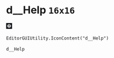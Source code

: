 # d__Help `16x16`
<img src="/img/d__Help.png" width=16 height=16>

``` CSharp
EditorGUIUtility.IconContent("d__Help")
```
```
d__Help
```
